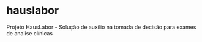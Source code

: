 # hauslabor
Projeto HausLabor - Solução de auxílio na tomada de decisão para exames de analise clínicas
